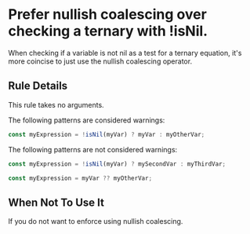 # Prefer nullish coalescing over checking a ternary with !isNil.

When checking if a variable is not nil as a test for a ternary equation, it's more coincise to just use the nullish coalescing operator.

## Rule Details

This rule takes no arguments.

The following patterns are considered warnings:

```js
const myExpression = !isNil(myVar) ? myVar : myOtherVar;
```

The following patterns are not considered warnings:

```js
const myExpression = !isNil(myVar) ? mySecondVar : myThirdVar;

const myExpression = myVar ?? myOtherVar;
```


## When Not To Use It
If you do not want to enforce using nullish coalescing.
